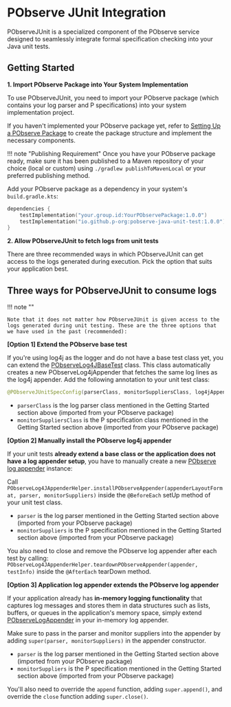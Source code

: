 # PObserve JUnit Integration

PObserveJUnit is a specialized component of the PObserve service designed to seamlessly integrate formal specification checking into your Java unit tests.

## Getting Started

**1. Import PObserve Package into Your System Implementation**

To use PObserveJUnit, you need to import your PObserve package (which contains your log parser and P specifications) into your system implementation project. 

If you haven't implemented your PObserve package yet, refer to [Setting Up a PObserve Package](./package-setup.md) to create the package structure and implement the necessary components.

!!! note "Publishing Requirement"
    Once you have your PObserve package ready, make sure it has been published to a Maven repository of your choice (local or custom) using `./gradlew publishToMavenLocal` or your preferred publishing method.

Add your PObserve package as a dependency in your system's `build.gradle.kts`:

```kotlin
dependencies {
    testImplementation("your.group.id:YourPObservePackage:1.0.0")
    testImplementation("io.github.p-org:pobserve-java-unit-test:1.0.0")
}
```

**2. Allow PObserveJUnit to fetch logs from unit tests**

There are three recommended ways in which PObserveJUnit can get access to the logs generated during execution. Pick the option that suits your application best.

## Three ways for PObserveJUnit to consume logs

!!! note ""

    Note that it does not matter how PObserveJUnit is given access to the logs generated during unit testing. These are the three options that we have used in the past (recommended):

**[Option 1] Extend the PObserve base test**

If you're using log4j as the logger and do not have a base test class yet, you can extend the [PObserveLog4JBaseTest](https://github.com/p-org/P/blob/main/Src/PObserve/PObserveJavaUnitTest/src/main/java/pobserve/junit/log4j/PObserveLog4JBaseTest.java) class. This class automatically creates a new PObserveLog4jAppender that fetches the same log lines as the log4j appender. Add the following annotation to your unit test class:

```java
@PObserveJUnitSpecConfig(parserClass, monitorSuppliersClass, log4jAppenderName)
```

* `parserClass` is the log parser class mentioned in the Getting Started section above (imported from your PObserve package)
* `monitorSuppliersClass` is the P specification class mentioned in the Getting Started section above (imported from your PObserve package)

**[Option 2] Manually install the PObserve log4j appender**

If your unit tests **already extend a base class or the application does not have a log appender setup**, you have to manually create a new [PObserve log appender](https://github.com/p-org/P/blob/main/Src/PObserve/PObserveJavaUnitTest/src/main/java/pobserve/junit/log4j/PObserveLog4JAppender.java) instance:

Call `PObserveLog4JAppenderHelper.installPObserveAppender(appenderLayoutFormat, parser, monitorSuppliers)` inside the `@BeforeEach` setUp method of your unit test class.

* `parser` is the log parser mentioned in the Getting Started section above (imported from your PObserve package)
* `monitorSuppliers` is the P specification mentioned in the Getting Started section above (imported from your PObserve package)

You also need to close and remove the PObserve log appender after each test by calling:
`PObserveLog4JAppenderHelper.teardownPObserveAppender(appender, testInfo)` inside the `@AfterEach` tearDown method.

**[Option 3] Application log appender extends the PObserve log appender**

If your application already has **in-memory logging functionality** that captures log messages and stores them in data structures such as lists, buffers, or queues in the application's memory space, simply extend [PObserveLogAppender](https://github.com/p-org/P/blob/main/Src/PObserve/PObserveJavaUnitTest/src/main/java/pobserve/junit/PObserveLogAppender.java) in your in-memory log appender.

Make sure to pass in the parser and monitor suppliers into the appender by adding `super(parser, monitorSuppliers)` in the appender constructor.

* `parser` is the log parser mentioned in the Getting Started section above (imported from your PObserve package)
* `monitorSuppliers` is the P specification mentioned in the Getting Started section above (imported from your PObserve package)

You'll also need to override the `append` function, adding `super.append()`, and override the `close` function adding `super.close()`.
